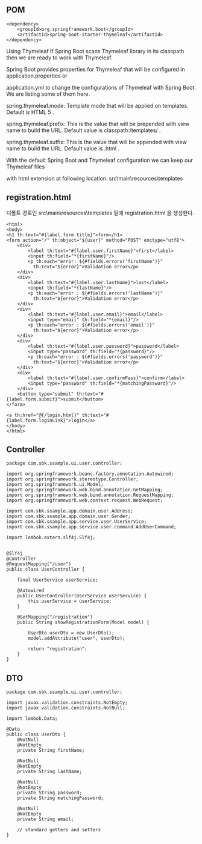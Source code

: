 ##  POM ##

```
<dependency>
	<groupId>org.springframework.boot</groupId>
 	<artifactId>spring-boot-starter-thymeleaf</artifactId>
</dependency> 
```    

Using Thymeleaf
If Spring Boot scans Thymeleaf library in its classpath then we are ready to work with Thymeleaf. 

Spring Boot provides properties for Thymeleaf that will be configured in application.properties or 

application.yml to change the configurations of Thymeleaf with Spring Boot. We are listing some of them here. 

spring.thymeleaf.mode: Template mode that will be applied on templates. Default is HTML 5 . 

spring.thymeleaf.prefix: This is the value that will be prepended with view name to build the URL. Default value is classpath:/templates/ . 

spring.thymeleaf.suffix: This is the value that will be appended with view name to build the URL. Default value is .html . 

With the default Spring Boot and Thymeleaf configuration we can keep our Thymeleaf files 

with html extension at following location.  src\main\resources\templates 





## registration.html ##
디폴트 경로인 src\main\resources\templates 밑에 registration.html 을 생성한다. 

```
<html>
<body>
<h1 th:text="#{label.form.title}">form</h1>
<form action="/" th:object="${user}" method="POST" enctype="utf8">
    <div>
        <label th:text="#{label.user.firstName}">first</label>
        <input th:field="*{firstName}"/>
        <p th:each="error: ${#fields.errors('firstName')}"
          th:text="${error}">Validation error</p>
    </div>
    <div>
        <label th:text="#{label.user.lastName}">last</label>
        <input th:field="*{lastName}"/>
        <p th:each="error : ${#fields.errors('lastName')}"
          th:text="${error}">Validation error</p>
    </div>
    <div>
        <label th:text="#{label.user.email}">email</label>
        <input type="email" th:field="*{email}"/>
        <p th:each="error : ${#fields.errors('email')}"
          th:text="${error}">Validation error</p>
    </div>
    <div>
        <label th:text="#{label.user.password}">password</label>
        <input type="password" th:field="*{password}"/>
        <p th:each="error : ${#fields.errors('password')}"
          th:text="${error}">Validation error</p>
    </div>
    <div>
        <label th:text="#{label.user.confirmPass}">confirm</label>
        <input type="password" th:field="*{matchingPassword}"/>
    </div>
    <button type="submit" th:text="#{label.form.submit}">submit</button>
</form>
 
<a th:href="@{/login.html}" th:text="#{label.form.loginLink}">login</a>
</body>
</html>
```


## Controller ##
```
package com.sbk.ssample.ui.user.controller;

import org.springframework.beans.factory.annotation.Autowired;
import org.springframework.stereotype.Controller;
import org.springframework.ui.Model;
import org.springframework.web.bind.annotation.GetMapping;
import org.springframework.web.bind.annotation.RequestMapping;
import org.springframework.web.context.request.WebRequest;

import com.sbk.ssample.app.domain.user.Address;
import com.sbk.ssample.app.domain.user.Gender;
import com.sbk.ssample.app.service.user.UserService;
import com.sbk.ssample.app.service.user.command.AddUserCommand;

import lombok.extern.slf4j.Slf4j;


@Slf4j
@Controller
@RequestMapping("/user")
public class UserController {

	final UserService userService;
	
	@Autowired
	public UserController(UserService userService) {
		this.userService = userService;
	}
	
	@GetMapping("/registration")
	public String showRegistrationForm(Model model) {
		
		UserDto userDto = new UserDto();
		model.addAttribute("user", userDto);
		
		return "registration";
	}
}

```


## DTO ##
```
package com.sbk.ssample.ui.user.controller;

import javax.validation.constraints.NotEmpty;
import javax.validation.constraints.NotNull;

import lombok.Data;

@Data
public class UserDto {
    @NotNull
    @NotEmpty
    private String firstName;
     
    @NotNull
    @NotEmpty
    private String lastName;
     
    @NotNull
    @NotEmpty
    private String password;
    private String matchingPassword;
     
    @NotNull
    @NotEmpty
    private String email;
     
    // standard getters and setters
}
```
